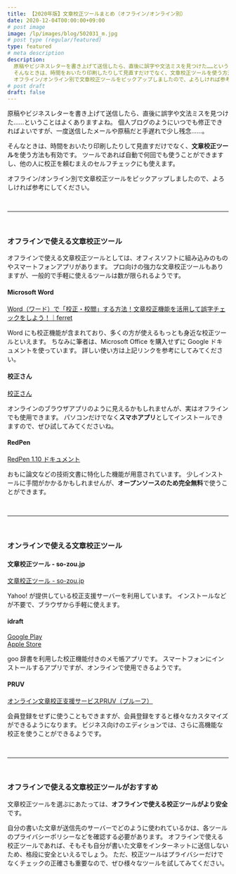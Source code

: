 ```yaml
---
title: 【2020年版】文章校正ツールまとめ（オフライン/オンライン別）
date: 2020-12-04T00:00:00+09:00
# post image
image: /lp/images/blog/502031_m.jpg
# post type (regular/featured)
type: featured
# meta description
description:
  原稿やビジネスレターを書き上げて送信したら、直後に誤字や文法ミスを見つけた……ということはよくありますよね。
  そんなときは、時間をおいたり印刷したりして見直すだけでなく、文章校正ツールを使う方法も有効です。
  オフライン/オンライン別で文章校正ツールをピックアップしましたので、よろしければ参考にしてください。
# post draft
draft: false
---
```


原稿やビジネスレターを書き上げて送信したら、直後に誤字や文法ミスを見つけた……ということはよくありますよね。
個人ブログのようにいつでも修正できればよいですが、一度送信したメールや原稿だと手遅れで少し残念……。

そんなときは、時間をおいたり印刷したりして見直すだけでなく、**文章校正ツール**を使う方法も有効です。
ツールであれば自動で何回でも使うことができますし、他の人に校正を頼むまえのセルフチェックにも使えます。

オフライン/オンライン別で文章校正ツールをピックアップしましたので、よろしければ参考にしてください。

<br>
<hr>
<br>

### オフラインで使える文章校正ツール

オフラインで使える文章校正ツールとしては、オフィスソフトに組み込みのものやスマートフォンアプリがあります。
プロ向けの強力な文章校正ツールもありますが、一般的で手軽に使えるツールは数が限られるようです。

#### Microsoft Word

[Word（ワード）で「校正・校閲」する方法！文章校正機能を活用して誤字チェックをしよう！｜ferret](https://ferret-plus.com/9115)

Word にも校正機能が含まれており、多くの方が使えるもっとも身近な校正ツールといえます。
ちなみに筆者は、Microsoft Office を購入せずに Google ドキュメントを使っています。
詳しい使い方は上記リンクを参考にしてみてください。

#### 校正さん

[校正さん](https://kohsei-san.b-hood.site/lp/)

オンラインのブラウザアプリのように見えるかもしれませんが、実はオフラインでも使用できます。
パソコンだけでなく**スマホアプリ**としてインストールできますので、ぜひ試してみてくださいね。

#### RedPen

[RedPen 1.10 ドキュメント](https://redpen.cc/docs/latest/index_ja.html)

おもに論文などの技術文書に特化した機能が用意されています。
少しインストールに手間がかかるかもしれませんが、**オープンソースのため完全無料**で使うことができます。

<br>
<hr>
<br>

### オンラインで使える文章校正ツール

#### 文章校正ツール - so-zou.jp

[文章校正ツール - so-zou.jp](https://so-zou.jp/web-app/text/proofreading/)

Yahoo! が提供している校正支援サーバーを利用しています。
インストールなどが不要で、ブラウザから手軽に使えます。

#### idraft

[Google Play](https://play.google.com/store/apps/details?id=jp.ne.goo.dictapp.pro&hl=ja&gl=US)<br>
[Apple Store](https://apps.apple.com/jp/app/idraft-by-goo-%E3%83%A1%E3%83%A2%E5%B8%B3-%E8%BE%9E%E6%9B%B8/id1515861951)

goo 辞書を利用した校正機能付きのメモ帳アプリです。
スマートフォンにインストールするアプリですが、オンラインで使用できるようです。

#### PRUV

[オンライン文章校正支援サービスPRUV（プルーフ）](https://pruv.jp/)

会員登録をせずに使うこともできますが、会員登録をすると様々なカスタマイズができるようになります。
ビジネス向けのエディションでは、さらに高機能な校正を使うことができるようです。

<br>
<hr>
<br>

### オフラインで使える文章校正ツールがおすすめ

文章校正ツールを選ぶにあたっては、**オフラインで使える校正ツールがより安全**です。

自分の書いた文章が送信先のサーバーでどのように使われているかは、各ツールのプライバシーポリシーなどを確認する必要があります。
オフラインで使える校正ツールであれば、そもそも自分が書いた文章をインターネットに送信しないため、格段に安全といえるでしょう。
ただ、校正ツールはプライバシーだけでなくチェックの正確さも重要なので、ぜひ様々なツールを試してみてください。
